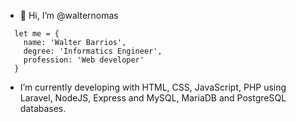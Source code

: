 - 👋 Hi, I’m @walternomas

~~~
  let me = {
    name: 'Walter Barrios',
    degree: 'Informatics Engineer',
    profession: 'Web developer'
  }
~~~
  
- I’m currently developing with HTML, CSS, JavaScript, PHP using Laravel, NodeJS, Express and MySQL, MariaDB and PostgreSQL databases.

<!--
- 🌱 I’m currently learning Laravel & NodeJS.
- 💞️ I’m looking to collaborate on ...
- 📫 How to reach me ...

walternomas/walternomas is a ✨ special ✨ repository because its `README.md` (this file) appears on your GitHub profile.
You can click the Preview link to take a look at your changes.
--->
